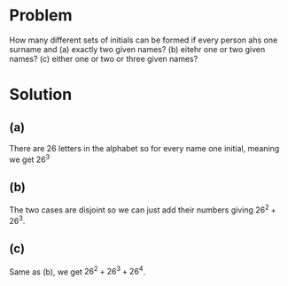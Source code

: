 # Problem
How many different sets of initials can be formed if every person ahs one surname and
(a) exactly two given names?
(b) eitehr one or two given names?
(c) either one or two or three given names?

# Solution
## (a)
There are 26 letters in the alphabet so for every name one initial, meaning we get $26^3$

## (b)
The two cases are disjoint so we can just add their numbers giving $26^2 + 26^3$.

## (c)
Same as (b), we get $26^2 + 26^3 + 26^4$.